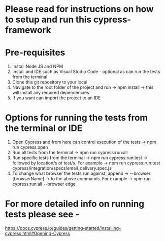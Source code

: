 # Please read for instructions on how to setup and run this cypress-framework

# Pre-requisites

1. Install Node JS and NPM
2. Install and IDE such as Visual Studio Code - optional as can run the tests from the terminal
3. Clone this git repository to your local 
4. Navigate to the root folder of the project and run -> npm install -> this will install any required dependencies
5. If you want can import the project to an IDE

# Options for running the tests from the terminal or IDE

1. Open Cypress and from here can control execution of the tests -> npm run cypress:open
2. Run all tests from the terminal -> npm run cypress:run:all
3. Run specific tests from the terminal -> npm run cypress:run:test -> followed by location/s of test/s.
   For example -> npm run cypress:run:test cypress/integration/specs/email_delivery.spec.js
4. To change what browser the tests run against, append -> --browser [browserName] -> to the above commands.
   For example -> npm run cypress:run:all --browser edge
   
# For more detailed info on running tests please see - 
https://docs.cypress.io/guides/getting-started/installing-cypress.html#Opening-Cypress
